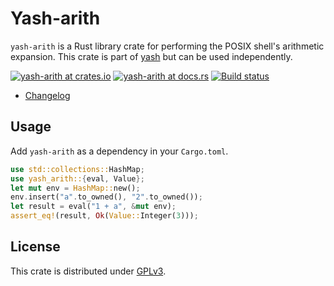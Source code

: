 # Yash-arith

`yash-arith` is a Rust library crate for performing the POSIX shell's arithmetic
expansion. This crate is part of [yash](../README.md) but can be used
independently.

[![yash-arith at crates.io](https://img.shields.io/crates/v/yash-arith.svg)](https://crates.io/crates/yash-arith)
[![yash-arith at docs.rs](https://docs.rs/yash-arith/badge.svg)](https://docs.rs/yash-arith)
[![Build status](https://github.com/magicant/yash-rs/actions/workflows/ci.yml/badge.svg)](https://github.com/magicant/yash-rs/actions/workflows/ci.yml)


- [Changelog](CHANGELOG.md)

## Usage

Add `yash-arith` as a dependency in your `Cargo.toml`.

``` rust
use std::collections::HashMap;
use yash_arith::{eval, Value};
let mut env = HashMap::new();
env.insert("a".to_owned(), "2".to_owned());
let result = eval("1 + a", &mut env);
assert_eq!(result, Ok(Value::Integer(3)));
```

## License

This crate is distributed under [GPLv3](LICENSE-GPL).
